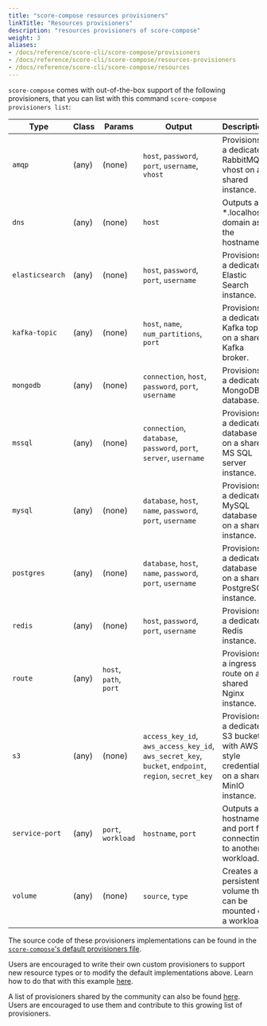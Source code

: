 ```yaml
---
title: "score-compose resources provisioners"
linkTitle: "Resources provisioners"
description: "resources provisioners of score-compose"
weight: 3
aliases:
- /docs/reference/score-cli/score-compose/provisioners
- /docs/reference/score-cli/score-compose/resources-provisioners
- /docs/reference/score-cli/score-compose/resources
---
```


`score-compose` comes with out-of-the-box support of the following provisioners, that you can list with this command `score-compose provisioners list`:

| Type            | Class | Params                 | Output                                                                                                                                                          | Description |
| --------------- | ----- | ---------------------- | --------------------------------------------------------------------------------------------------------------------------------------------------------------- | ----------- |
| `amqp`          | (any) | (none)                 | `host`, `password`, `port`, `username`, `vhost`                                                                                                                 | Provisions a dedicated RabbitMQ vhost on a shared instance. |
| `dns`           | (any) | (none)                 | `host`                                                                                                                                                          | Outputs a *.localhost domain as the hostname. |
| `elasticsearch` | (any) | (none)                 | `host`, `password`, `port`, `username`                                                                                                                          | Provisions a dedicated Elastic Search instance. |
| `kafka-topic`   | (any) | (none)                 | `host`, `name`, `num_partitions`, `port`                                                                                                                        | Provisions a dedicated Kafka topic on a shared Kafka broker. |
| `mongodb`       | (any) | (none)                 | `connection`, `host`, `password`, `port`, `username`                                                                                                            | Provisions a dedicated MongoDB database. |
| `mssql`         | (any) | (none)                 | `connection`, `database`, `password`, `port`, `server`, `username`                                                                                              | Provisions a dedicated database on a shared MS SQL server instance. |
| `mysql`         | (any) | (none)                 | `database`, `host`, `name`, `password`, `port`, `username`                                                                                                      | Provisions a dedicated MySQL database on a shared instance. |
| `postgres`      | (any) | (none)                 | `database`, `host`, `name`, `password`, `port`, `username`                                                                                                      | Provisions a dedicated database on a shared PostgreSQL instance. |
| `redis`         | (any) | (none)                 | `host`, `password`, `port`, `username`                                                                                                                          | Provisions a dedicated Redis instance. |
| `route`         | (any) | `host`, `path`, `port` |                                                                                                                                                                 | Provisions a ingress route on a shared Nginx instance. |
| `s3`            | (any) | (none)                 | `access_key_id`, `aws_access_key_id`, `aws_secret_key`, `bucket`, `endpoint`, `region`, `secret_key`                                                            | Provisions a dedicated S3 bucket with AWS-style credentials on a shared MinIO instance. |
| `service-port`  | (any) | `port`, `workload`     | `hostname`, `port`                                                                                                                                              | Outputs a hostname and port for connecting to another workload. |
| `volume`        | (any) | (none)                 | `source`, `type`                                                                                                                                                | Creates a persistent volume that can be mounted on a workload. |

The source code of these provisioners implementations can be found in the [`score-compose`'s default provisioners file](https://github.com/score-spec/score-compose/blob/main/internal/command/default.provisioners.yaml).

Users are encouraged to write their own custom provisioners to support new resource types or to modify the default implementations above. Learn how to do that with this example [here](https://score.dev/blog/writing-a-custom-score-compose-provisioner-for-apache-kafka/).

A list of provisioners shared by the community can also be found [here](https://github.com/score-spec/community-provisioners). Users are encouraged to use them and contribute to this growing list of provisioners.
